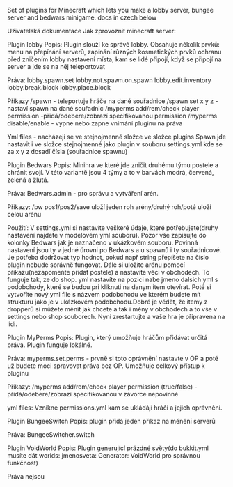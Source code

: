 Set of plugins for Minecraft which lets you make a lobby server, bungee server and bedwars minigame. docs in czech below

Uživatelská dokumentace
Jak zprovoznit minecraft server:


Plugin lobby
Popis:
Plugin slouží ke správě lobby. Obsahuje několik prvků:
menu na přepínání serverů, zapínání různých kosmetických prvků
ochranu před zničením lobby
nastavení místa, kam se lidé připojí, když se připojí na server a jde se na něj teleportovat

Práva:
lobby.spawn.set
lobby.not.spawn.on.spawn
lobby.edit.inventory
lobby.break.block
lobby.place.block

Příkazy
/spawn - teleportuje hráče na dané souřadnice
/spawn set x y z - nastaví spawn na dané souřadnic
/myperms add/rem/check player permission -přidá/odebere/zobrazí specifikovanou permission
/myperms disable/enable - vypne nebo zapne vnímání pluginu na práva

Yml files - nacházejí se ve stejnojmenné složce ve složce plugins
Spawn jde nastavit i ve složce stejnojmenné jako plugin v souboru settings.yml kde se za x y z dosadí čísla (souřadnice spawnu)

Plugin Bedwars
Popis:
Minihra ve které jde zničit druhému týmu postele a chránit svojí. V této variantě jsou 4 týmy a to v barvách modrá, červená, zelená a žlutá.

Práva:
Bedwars.admin - pro správu a vytváření arén.


Příkazy:
/bw pos1/pos2/save uloží jeden roh arény/druhý roh/poté uloží celou arénu

Použití:
V settings.yml si nastavíte veškeré údaje, které potřebujete(druhy nastavení najdete v modelovém yml souboru). Pozor vše zapisujte do kolonky Bedwars jak je naznačeno v ukázkovém souboru. Povinná nastavení jsou  ty v jedné úrovni po Bedwars a u spawnů i ty souřadnicové. Je potřeba dodržovat typ hodnot, pokud např string přepíšete na číslo plugin nebude správně fungovat.
	Dále si uložíte arénu pomocí příkazu(nezapomeňte přidat postele) a nastavíte věci v obchodech. To funguje tak, ze do shop. yml nastavíte na pozici nabe jmeno dalsich yml s podobchody, které se budou pri kliknuti na danym item otevírat. Poté si vytvoříte nový yml file s názvem podobchodu ve kterém budete mít strukturu jako je v ukázkovém podobchodu.Dobré je vědět, že itemy z dropperů si můžete měnit jak chcete a tak i měny v obchodech a to vše v settings nebo shop souborech.
	Nyní zrestartujte a vaše hra je připravena na lidi.

Plugin MyPerms
Popis: Plugin, který umožňuje hráčům přidávat určitá práva. Plugin funguje lokálně.

Práva:
myperms.set.perms - prvně si toto oprávnění nastavte v OP a poté už budete moci spravovat práva bez OP. Umožňuje celkový přístup k pluginu

Příkazy:
/myperms add/rem/check player permission (true/false) -přidá/odebere/zobrazí specifikovanou v závorce nepovinné

yml files:
Vznikne permissions.yml kam se ukládájí hráči a jejich oprávnění.


Plugin BungeeSwitch
Popis: plugin přidá jeden příkaz na měnění serverů

Práva:
BungeeSwitcher.switch


Plugin VoidWorld
Popis: Plugin generující prázdné světy(do bukkit.yml musíte dát
worlds:
    jmenosveta:
       Generator: VoidWorld
pro správnou funkčnost)

Práva nejsou

